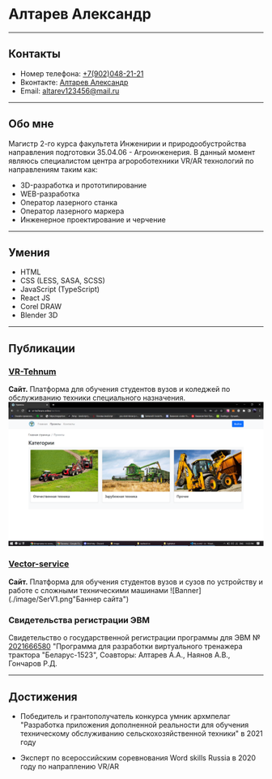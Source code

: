 # Алтарев Александр
----------------------------------------------------------------
## Контакты 

* Номер телефона: [+7(902)048-21-21](89020488121)
* Вконтакте: [Алтарев Александр](https://vk.com/alaisev)
* Email: [altarev123456@mail.ru](altarev123456@mail.ru)

----------------------------------------------------------------

## Обо мне 

Магистр 2-го курса факультета Инженирии и природообустройства направления подготовки 35.04.06 - Агроинженерия. В данный момент являюсь специалистом центра агророботехники VR/AR технологий по направлениям таким как: 

* 3D-разработка и прототипирование
* WEB-разработка
* Оператор лазерного станка
* Оператор лазерного маркера 
* Инженерное проектирование и черчение

----------------------------------------------------------------

## Умения 

* HTML
* CSS (LESS, SASA, SCSS)
* JavaScript (TypeScript)
* React JS
* Corel DRAW
* Blender 3D

----------------------------------------------------------------

## Публикации 

### [VR-Tehnum](https://vr-technum.ru/)

**Сайт.** Платформа для обучения студентов вузов и коледжей по обслуживанию техники специального назначения.
![Platform](./image/VrT3.png "Обраовательная программа")

### [Vector-service](https://service-vector.ru/)

**Сайт.** Платформа для обучения студентов вузов и сузов по устройству и работе с сложными техническими машинами 
![Banner](./image/SerV1.png"Баннер сайта")

### Свидетельства регистрации ЭВМ

 Свидетельство о государственной регистрации программы для ЭВМ № [2021666580](https://www.elibrary.ru/item.asp?id=47118670&ysclid=lge3p772mv905521853) "Программа для разработки виртуального тренажера трактора "Беларус-1523", Соавторы: Алтарев А.А., Наянов А.В., Гончаров Р.Д.


----------------------------------------------------------------


## Достижения 

* Победитель и грантополучатель конкурса умник архмпелаг "Разработка приложения дополненной реальности для обучения техническому обслуживанию сельскохозяйственной техники" в 2021 году

* Эксперт по всероссийским соревнования Word skills Russia в 2020 году по напраплению VR/AR

